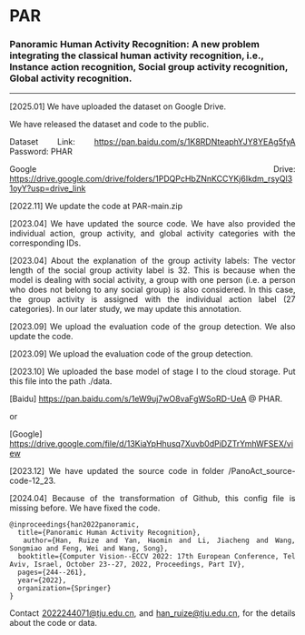 # PAR

### Panoramic Human Activity Recognition: A new problem integrating the classical human activity recognition, i.e., Instance action recognition, Social group activity recognition, Global activity recognition.

---

<div align= justify>

[2025.01] We have uploaded the dataset on Google Drive.

We have released the dataset and code to the public.

Dataset Link: https://pan.baidu.com/s/1K8RDNteaphYJY8YEAg5fyA Password: PHAR

Google Drive: https://drive.google.com/drive/folders/1PDQPcHbZNnKCCYKj6Ikdm_rsyQl31oyY?usp=drive_link

[2022.11] We update the code at PAR-main.zip


[2023.04] We have updated the source code. We have also provided the individual action, group activity, and global activity categories with the corresponding IDs.

[2023.04] About the explanation of the group activity labels: The vector length of the social group activity label is 32. This is because when the model is dealing with social activity, a group with one person (i.e. a person who does not belong to any social group) is also considered. In this case, the group activity is assigned with the individual action label (27 categories). 
In our later study, we may update this annotation.


[2023.09] We upload the evaluation code of the group detection. 
We also update the code.

[2023.09] We upload the evaluation code of the group detection.

[2023.10] We uploaded the base model of stage I to the cloud storage. Put this file into the path ./data.

[Baidu] https://pan.baidu.com/s/1eW9uj7wO8vaFgWSoRD-UeA @ PHAR.

or

[Google] https://drive.google.com/file/d/13KiaYpHhusq7Xuvb0dPiDZTrYmhWFSEX/view

[2023.12] We have updated the source code in folder /PanoAct_source-code-12_23.

[2024.04] Because of the transformation of Github, this config file is missing before. We have fixed the code.

```
@inproceedings{han2022panoramic,
  title={Panoramic Human Activity Recognition},
  author={Han, Ruize and Yan, Haomin and Li, Jiacheng and Wang, Songmiao and Feng, Wei and Wang, Song},
  booktitle={Computer Vision--ECCV 2022: 17th European Conference, Tel Aviv, Israel, October 23--27, 2022, Proceedings, Part IV},
  pages={244--261},
  year={2022},
  organization={Springer}
}
```

Contact 2022244071@tju.edu.cn, and han_ruize@tju.edu.cn, for the details about the code or data.
